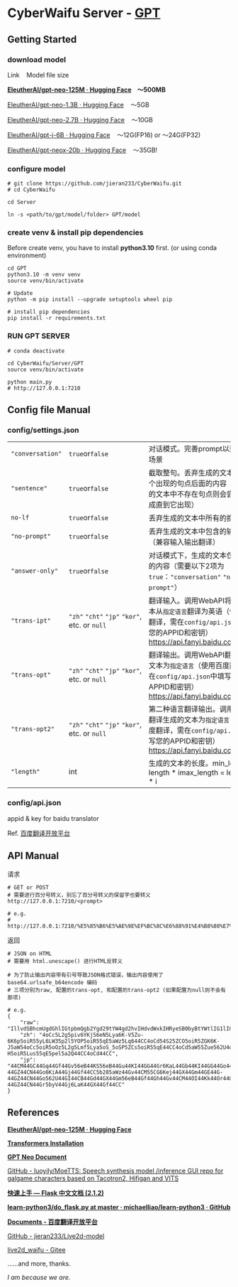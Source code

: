 # CyberWaifu Server - <u>GPT</u>

## Getting Started

### download model

Link    Model file size

**[EleutherAI/gpt-neo-125M · Hugging Face](https://huggingface.co/EleutherAI/gpt-neo-125M)    ～500MB**

[EleutherAI/gpt-neo-1.3B · Hugging Face](https://huggingface.co/EleutherAI/gpt-neo-1.3B)    ～5GB

[EleutherAI/gpt-neo-2.7B · Hugging Face](https://huggingface.co/EleutherAI/gpt-neo-2.7B)    ～10GB

[EleutherAI/gpt-j-6B · Hugging Face](https://huggingface.co/EleutherAI/gpt-j-6B)    ～12G(FP16) or ～24G(FP32)

[EleutherAI/gpt-neox-20b · Hugging Face](https://huggingface.co/EleutherAI/gpt-neox-20b)    ～35GB!

### configure model

```shell
# git clone https://github.com/jieran233/CyberWaifu.git
# cd CyberWaifu

cd Server

ln -s <path/to/gpt/model/folder> GPT/model
```

### create venv & install pip dependencies

Before create venv, you have to install **python3.10** first. (or using conda environment)

```shell
cd GPT
python3.10 -m venv venv
source venv/bin/activate

# Update
python -m pip install --upgrade setuptools wheel pip

# install pip dependencies
pip install -r requirements.txt
```

### RUN GPT SERVER

```shell
# conda deactivate

cd CyberWaifu/Server/GPT
source venv/bin/activate

python main.py
# http://127.0.0.1:7210
```

## Config file Manual

### config/settings.json

|                  |                                               |                                                                                                             |
| ---------------- | --------------------------------------------- | ----------------------------------------------------------------------------------------------------------- |
| `"conversation"` | `true`or`false`                               | 对话模式。完善prompt以适应[对话]场景                                                                                      |
| `"sentence"`     | `true`or`false`                               | 截取整句。丢弃生成的文本中最后一个出现的句点后面的内容（如果生成的文本中不存在句点则会尝试继续生成直到它出现）                                                     |
| `no-lf`          | `true`or`false`                               | 丢弃生成的文本中所有的换行符                                                                                              |
| `"no-prompt"`    | `true`or`false`                               | 丢弃生成的文本中包含的输入的内容（兼容输入输出翻译）                                                                                  |
| `"answer-only"`  | `true`or`false`                               | 对话模式下，生成的文本仅保留回答的内容（需要以下2项为`true`：`"conversation"` `"no-prompt"`）                                           |
| `"trans-ipt"`    | `"zh"` `"cht"` `"jp"` `"kor"`, etc. or `null` | 翻译输入。调用WebAPI将输入的文本从`指定语言`翻译为英语（使用百度翻译，需在`config/api.json`中填写您的APPID和密钥）https://api.fanyi.baidu.com/doc/21  |
| `"trans-opt"`    | `"zh"` `"cht"` `"jp"` `"kor"`, etc. or `null` | 翻译输出。调用WebAPI翻译生成的文本为`指定语言`（使用百度翻译，需在`config/api.json`中填写您的APPID和密钥）https://api.fanyi.baidu.com/doc/21      |
| `"trans-opt2"`   | `"zh"` `"cht"` `"jp"` `"kor"`, etc. or `null` | 第二种语言翻译输出。调用WebAPI翻译生成的文本为`指定语言`（使用百度翻译，需在`config/api.json`中填写您的APPID和密钥）https://api.fanyi.baidu.com/doc/21 |
| `"length"`       | int                                           | 生成的文本的长度。min_length = length * imax_length = length * 2 * i                                                 |

### config/api.json

appid & key for baidu translator

Ref. [百度翻译开放平台](https://api.fanyi.baidu.com/manage/developer)

## API Manual

请求

```
# GET or POST
# 需要进行百分号转义，别忘了百分号转义的保留字也要转义
http://127.0.0.1:7210/<prompt>

# e.g.
# http://127.0.0.1:7210/%E5%85%B6%E5%AE%9E%EF%BC%8C%E6%88%91%E4%B8%80%E7%9B%B4%E5%96%9C%E6%AC%A2%E7%9D%80%E4%BD%A0%E3%80%82
```

返回

```
# JSON on HTML
# 需要用 html.unescape() 进行HTML反转义

# 为了防止输出内容带有引号导致JSON格式错误，输出内容使用了 base64.urlsafe_b64encode 编码
# 三项分别为raw, 配置的trans-opt, 和配置的trans-opt2 (如果配置为null则不会有那项)

# e.g.
{
    "raw": "IllvdSBhcmUgdGhlIGtpbmQgb2Ygd29tYW4gd2hvIHdvdWxkIHRyeSB0byBtYWtlIG1lIGxvb2sgbGlrZSBJIGFtLiIgSSB0aGVuIHRvbGQgaGVyICJJIHRoaW5rIHlvdSB3b3VsZCBhbHNvIGJlIHdpbGxpbmcgdG8gbGlzdGVuIHRvIG1lLiIgU2hlIHJlcGxpZWQgIkkgdW5kZXJzdGFuZCIsIGFuZCB3ZSBtb3ZlZCBvbnRvICJUb2lsJ3MgbmV3IHBsYWNlLi4udG8gc3BlbmQgb3VyIGRheXMu",
    "zh": "4oCc5L2g5piv6YKj56eN5Lya6K-V5Zu-6K6p5oiR55yL6LW35p2l5YOP5oiR55qE5aWz5Lq644CC4oCd54S25ZCO5oiR5ZGK6K-J5aW54oCc5oiR5oOz5L2g5Lmf5Lya5oS_5oSP5ZCs5oiR55qE44CC4oCd5aW55Zue562U4oCc5oiR55CG6Kej4oCd77yM54S25ZCO5oiR5Lus5pCs5Yiw5LqG4oCc5omY5LyK5bCU55qE5paw5Zyw5pa54oCm4oCm5bqm6L-H5oiR5Lus55qE5pel5a2Q44CC4oCd44CC",
    "jp": "44CM44GC44Gq44Gf44Gv56eB44KS56eB44Gu44KI44GG44Gr6KaL44Gb44KI44GG44Go44GZ44KL5aWz5oCn44Gn44GZ44CN44Gd44GX44Gm56eB44Gv5b285aWz44Gr44CM44GC44Gq44Gf44KC56eB44Gu6KiA44GG44GT44Go44KS6IGe44GE44Gm44GP44KM44KL44Go5oCd44GE44G-44GZ44CN44Go6KiA44Gj44Gf44CC5b285aWz44Gv44CM55CG6Kej44GX44Gm44GE44G-44GZ44CN44Go562U44GI44CB44Gd44GX44Gm56eB44Gf44Gh44Gv44CM44OI44Kk44Or44Gu5paw44GX44GE5aC05omA4oCm4oCm56eB44Gf44Gh44Gu5pel44CF44KS6YGO44GU44GX44G-44GZ44CN44Gr5byV44Gj6LaK44GX44Gf44CC"
}
```

## References

**[EleutherAI/gpt-neo-125M · Hugging Face](https://huggingface.co/EleutherAI/gpt-neo-125M)**

**[Transformers Installation](https://huggingface.co/docs/transformers/installation)**

**[GPT Neo Document](https://huggingface.co/docs/transformers/model_doc/gpt_neo)**

[GitHub - luoyily/MoeTTS: Speech synthesis model /inference GUI repo for galgame characters based on Tacotron2, Hifigan and VITS](https://github.com/luoyily/MoeTTS)

**[快速上手 &#8212; Flask 中文文档 (2.1.2)](https://dormousehole.readthedocs.io/en/2.1.2/quickstart.html)**

**[learn-python3/do_flask.py at master · michaelliao/learn-python3 · GitHub](https://github.com/michaelliao/learn-python3/blob/master/samples/web/do_flask.py)**

**[Documents - 百度翻译开放平台](https://api.fanyi.baidu.com/doc/21)**

[GitHub - jieran233/Live2d-model](https://github.com/jieran233/Live2d-model)

[live2d_waifu - Gitee](https://gitee.com/jieran233/live2d_waifu)

......and more, thanks.

*I am because we are.*
